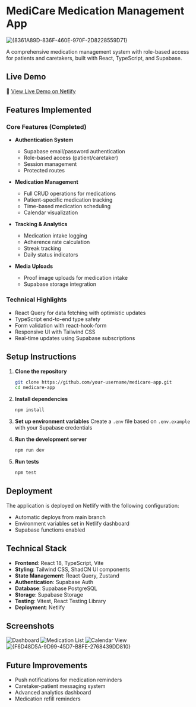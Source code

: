 # MediCare Medication Management App

![{8361A89D-836F-460E-970F-2D8228559D71}](https://github.com/user-attachments/assets/080627f4-e9e1-4f52-bdc9-ae50d20148ee)

A comprehensive medication management system with role-based access for patients and caretakers, built with React, TypeScript, and Supabase.

## Live Demo

🔗 [View Live Demo on Netlify]([https://your-netlify-site-url.netlify.app](https://meds-buddy-check-task.netlify.app/))

## Features Implemented

### Core Features (Completed)
- **Authentication System**
  - Supabase email/password authentication
  - Role-based access (patient/caretaker)
  - Session management
  - Protected routes

- **Medication Management**
  - Full CRUD operations for medications
  - Patient-specific medication tracking
  - Time-based medication scheduling
  - Calendar visualization

- **Tracking & Analytics**
  - Medication intake logging
  - Adherence rate calculation
  - Streak tracking
  - Daily status indicators

- **Media Uploads**
  - Proof image uploads for medication intake
  - Supabase storage integration

### Technical Highlights
- React Query for data fetching with optimistic updates
- TypeScript end-to-end type safety
- Form validation with react-hook-form
- Responsive UI with Tailwind CSS
- Real-time updates using Supabase subscriptions

## Setup Instructions

1. **Clone the repository**
   ```bash
   git clone https://github.com/your-username/medicare-app.git
   cd medicare-app
   ```

2. **Install dependencies**
   ```bash
   npm install
   ```

3. **Set up environment variables**
   Create a `.env` file based on `.env.example` with your Supabase credentials

4. **Run the development server**
   ```bash
   npm run dev
   ```

5. **Run tests**
   ```bash
   npm test
   ```

## Deployment

The application is deployed on Netlify with the following configuration:
- Automatic deploys from main branch
- Environment variables set in Netlify dashboard
- Supabase functions enabled

## Technical Stack

- **Frontend**: React 18, TypeScript, Vite
- **Styling**: Tailwind CSS, ShadCN UI components
- **State Management**: React Query, Zustand
- **Authentication**: Supabase Auth
- **Database**: Supabase PostgreSQL
- **Storage**: Supabase Storage
- **Testing**: Vitest, React Testing Library
- **Deployment**: Netlify

## Screenshots

![Dashboard](![{D3856C76-7FAF-4B18-A6AC-6D46823898AA}](https://github.com/user-attachments/assets/71f4ce4e-e6cc-4816-bbf1-fb17c30f9a69)
)
![Medication List](![{C9972B28-AB71-4928-A6E2-7BFAFBDF4F3F}](https://github.com/user-attachments/assets/98adedc5-34c5-47b1-ad85-e835f0260236)
)
![Calendar View](![{87EA931F-8A3C-4C71-8BEB-04F6AA7B66B9}](https://github.com/user-attachments/assets/6df4623e-4b58-4f86-a6ce-c9c92eb91e2b)
)
![{F6D48D5A-9D99-45D7-B8FE-2768439DD810}](https://github.com/user-attachments/assets/7315168e-4d1f-4245-aaee-bcd95ee40660)

## Future Improvements

- Push notifications for medication reminders
- Caretaker-patient messaging system
- Advanced analytics dashboard
- Medication refill reminders
```
